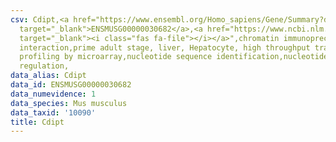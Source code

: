 ```yaml
---
csv: Cdipt,<a href="https://www.ensembl.org/Homo_sapiens/Gene/Summary?db=core;g=ENSMUSG00000030682"
  target="_blank">ENSMUSG00000030682</a>,<a href="https://www.ncbi.nlm.nih.gov/pubmed/23834426"
  target="_blank"><i class="fas fa-file"></i></a>",chromatin immunoprecipitation assay,direct
  interaction,prime adult stage, liver, Hepatocyte, high throughput transcription
  profiling by microarray,nucleotide sequence identification,nucleotide sequence identification,transcriptional
  regulation,
data_alias: Cdipt
data_id: ENSMUSG00000030682
data_numevidence: 1
data_species: Mus musculus
data_taxid: '10090'
title: Cdipt
---
```

